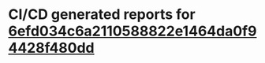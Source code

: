 # CI/CD generated reports for [6efd034c6a2110588822e1464da0f94428f480dd](https://github.com/hydephp/develop/commit/6efd034c6a2110588822e1464da0f94428f480dd)
